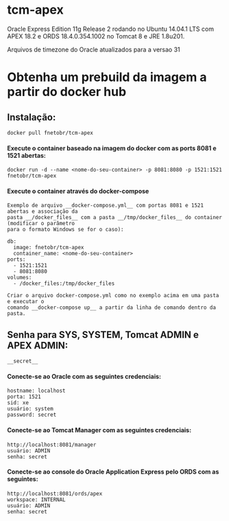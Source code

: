tcm-apex
========

Oracle Express Edition 11g Release 2 rodando no Ubuntu 14.04.1 LTS com APEX 18.2 e ORDS 18.4.0.354.1002 no Tomcat 8 e JRE 1.8u201. 

Arquivos de timezone do Oracle atualizados para a versao 31

# Obtenha um prebuild da imagem a partir do docker hub

## Instalação:

    docker pull fnetobr/tcm-apex

#### Execute o container baseado na imagem do docker com as ports 8081 e 1521 abertas:

    docker run -d --name <nome-do-seu-container> -p 8081:8080 -p 1521:1521 fnetobr/tcm-apex    

#### Execute o container através do docker-compose
	Exemplo de arquivo __docker-compose.yml__ com portas 8081 e 1521 abertas e associação da
    pasta __/docker_files__ com a pasta __/tmp/docker_files__ do container (modificar o parâmetro 
    para o formato Windows se for o caso):
	
	db:
      image: fnetobr/tcm-apex
      container_name: <nome-do-seu-container>
    ports:
      - 1521:1521
      - 8081:8080
    volumes:
      - /docker_files:/tmp/docker_files

    Criar o arquivo docker-compose.yml como no exemplo acima em uma pasta e executar o 
    comando __docker-compose up__ a partir da linha de comando dentro da pasta.

## Senha para SYS, SYSTEM, Tomcat ADMIN e APEX ADMIN:

    __secret__

#### Conecte-se ao Oracle com as seguintes credenciais:

    hostname: localhost
    porta: 1521
    sid: xe
    usuário: system
    password: secret


#### Conecte-se ao Tomcat Manager com as seguintes credenciais:

    http://localhost:8081/manager
    usuário: ADMIN
    senha: secret

#### Conecte-se ao console do Oracle Application Express pelo ORDS com as seguintes:

    http://localhost:8081/ords/apex
    workspace: INTERNAL
    usuário: ADMIN
    senha: secret
